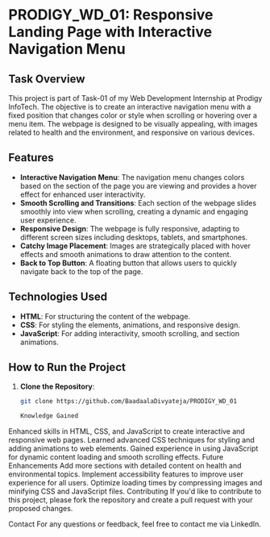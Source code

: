 # PRODIGY_WD_01: Responsive Landing Page with Interactive Navigation Menu

## Task Overview

This project is part of Task-01 of my Web Development Internship at Prodigy InfoTech. The objective is to create an interactive navigation menu with a fixed position that changes color or style when scrolling or hovering over a menu item. The webpage is designed to be visually appealing, with images related to health and the environment, and responsive on various devices.

## Features

- **Interactive Navigation Menu**: The navigation menu changes colors based on the section of the page you are viewing and provides a hover effect for enhanced user interactivity.
- **Smooth Scrolling and Transitions**: Each section of the webpage slides smoothly into view when scrolling, creating a dynamic and engaging user experience.
- **Responsive Design**: The webpage is fully responsive, adapting to different screen sizes including desktops, tablets, and smartphones.
- **Catchy Image Placement**: Images are strategically placed with hover effects and smooth animations to draw attention to the content.
- **Back to Top Button**: A floating button that allows users to quickly navigate back to the top of the page.

## Technologies Used

- **HTML**: For structuring the content of the webpage.
- **CSS**: For styling the elements, animations, and responsive design.
- **JavaScript**: For adding interactivity, smooth scrolling, and section animations.

## How to Run the Project

1. **Clone the Repository**:
   ```bash
   git clone https://github.com/BaadaalaDivyateja/PRODIGY_WD_01

   Knowledge Gained
Enhanced skills in HTML, CSS, and JavaScript to create interactive and responsive web pages.
Learned advanced CSS techniques for styling and adding animations to web elements.
Gained experience in using JavaScript for dynamic content loading and smooth scrolling effects.
Future Enhancements
Add more sections with detailed content on health and environmental topics.
Implement accessibility features to improve user experience for all users.
Optimize loading times by compressing images and minifying CSS and JavaScript files.
Contributing
If you'd like to contribute to this project, please fork the repository and create a pull request with your proposed changes.

Contact
For any questions or feedback, feel free to contact me via LinkedIn.


